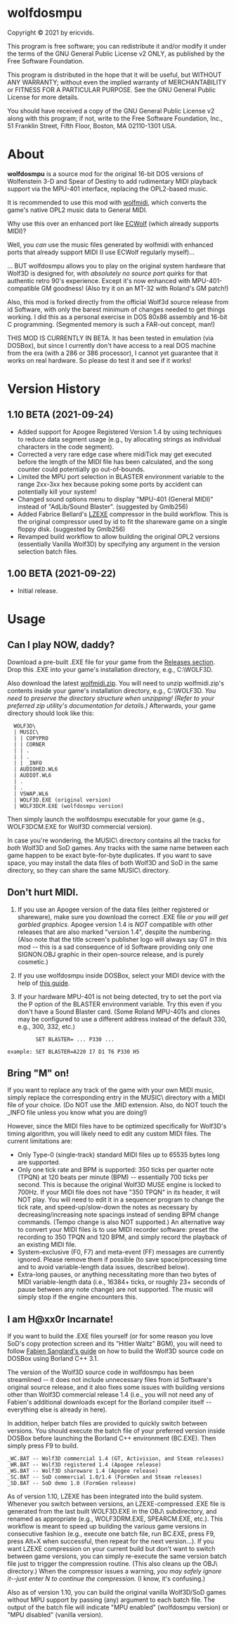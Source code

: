 **wolfdosmpu**
==============

Copyright © 2021 by ericvids.

This program is free software; you can redistribute it and/or modify it under the terms of the GNU General Public License v2 ONLY, as published by the Free Software Foundation.

This program is distributed in the hope that it will be useful, but WITHOUT ANY WARRANTY; without even the implied warranty of MERCHANTABILITY or FITNESS FOR A PARTICULAR PURPOSE.  See the GNU General Public License for more details.

You should have received a copy of the GNU General Public License v2 along with this program; if not, write to the Free Software Foundation, Inc., 51 Franklin Street, Fifth Floor, Boston, MA 02110-1301 USA.


About
=====

**wolfdosmpu** is a source mod for the original 16-bit DOS versions of Wolfenstein 3-D and Spear of Destiny to add rudimentary MIDI playback support via the MPU-401 interface, replacing the OPL2-based music.

It is recommended to use this mod with [wolfmidi](https://github.com/ericvids/wolfmidi/), which converts the game's native OPL2 music data to General MIDI.

Why use this over an enhanced port like [ECWolf](http://maniacsvault.net/ecwolf/) (which already supports MIDI)?

Well, you _can_ use the music files generated by wolfmidi with enhanced ports that already support MIDI (I use ECWolf regularly myself)...

... BUT wolfdosmpu allows you to play on the original system hardware that Wolf3D is designed for, with _absolutely no source port quirks_ for that authentic retro 90's experience. Except it's now enhanced with MPU-401-compatible GM goodness! (Also try it on an MT-32 with Roland's GM patch!)

Also, this mod is forked directly from the official Wolf3d source release from id Software, with only the barest minimum of changes needed to get things working. I did this as a personal exercise in DOS 80x86 assembly and 16-bit C programming. (Segmented memory is such a FAR-out concept, man!)

THIS MOD IS CURRENTLY IN BETA. It has been tested in emulation (via DOSBox), but since I currently don't have access to a real DOS machine from the era (with a 286 or 386 processor), I cannot yet guarantee that it works on real hardware. So please do test it and see if it works!


Version History
===============

1.10 BETA (2021-09-24)
----------------------
- Added support for Apogee Registered Version 1.4 by using techniques to reduce data segment usage (e.g., by allocating strings as individual characters in the code segment).
- Corrected a very rare edge case where midiTick may get executed before the length of the MIDI file has been calculated, and the song counter could potentially go out-of-bounds.
- Limited the MPU port selection in BLASTER environment variable to the range 2xx-3xx hex because poking some ports by accident can potentially kill your system!
- Changed sound options menu to display "MPU-401 (General MIDI)" instead of "AdLib/Sound Blaster". (suggested by Gmlb256)
- Added Fabrice Bellard's [LZEXE](https://bellard.org/lzexe.html) compressor in the build workflow. This is the original compressor used by id to fit the shareware game on a single floppy disk. (suggested by Gmlb256)
- Revamped build workflow to allow building the original OPL2 versions (essentially Vanilla Wolf3D) by specifying any argument in the version selection batch files.

1.00 BETA (2021-09-22)
----------------------
- Initial release.


Usage
=====

Can I play NOW, daddy?
----------------------

Download a pre-built .EXE file for your game from the [Releases section](https://github.com/ericvids/wolfdosmpu/releases/). Drop this .EXE into your game's installation directory, e.g., C:\WOLF3D.

Also download the latest [wolfmidi.zip](https://github.com/ericvids/wolfmidi/releases/). You will need to unzip wolfmidi.zip's contents inside your game's installation directory, e.g., C:\WOLF3D. _You need to preserve the directory structure when unzipping! (Refer to your preferred zip utility's documentation for details.)_ Afterwards, your game directory should look like this:

```
  WOLF3D\
  | MUSIC\
  | | COPYPRO
  | | CORNER
  | | .
  | | .
  | | _INFO
  | AUDIOHED.WL6
  | AUDIOT.WL6
  | .
  | .
  | VSWAP.WL6
  | WOLF3D.EXE (original version)
  | WOLF3DCM.EXE (wolfdosmpu version)
```

Then simply launch the wolfdosmpu executable for your game (e.g., WOLF3DCM.EXE for Wolf3D commercial version).

In case you're wondering, the MUSIC\ directory contains all the tracks for _both_ Wolf3D and SoD games. Any tracks with the same name between each game happen to be exact byte-for-byte duplicates. If you want to save space, you may install the data files of both Wolf3D and SoD in the same directory, so they can share the same MUSIC\ directory.

Don't hurt MIDI.
----------------

1. If you use an Apogee version of the data files (either registered or shareware), make sure you download the correct .EXE file _or you will get garbled graphics_. Apogee version 1.4 is _NOT_ compatible with other releases that are also marked "version 1.4", despite the numbering. (Also note that the title screen's publisher logo will always say GT in this mod -- this is a sad consequence of id Software providing only one SIGNON.OBJ graphic in their open-source release, and is purely cosmetic.)

2. If you use wolfdosmpu inside DOSBox, select your MIDI device with the help of [this guide](https://www.dosbox.com/wiki/Configuration:MIDI).

3. If your hardware MPU-401 is not being detected, try to set the port via the P option of the BLASTER environment variable. Try this even if you don't have a Sound Blaster card. (Some Roland MPU-401s and clones may be configured to use a different address instead of the default 330, e.g., 300, 332, etc.)

```
         SET BLASTER= ... P330 ...

example: SET BLASTER=A220 I7 D1 T6 P330 H5
```

Bring "M" on!
-------------

If you want to replace any track of the game with your own MIDI music, simply replace the corresponding entry in the MUSIC\ directory with a MIDI file of your choice. (Do NOT use the .MID extension. Also, do NOT touch the _INFO file unless you know what you are doing!)

However, since the MIDI files have to be optimized specifically for Wolf3D's timing algorithm, you will likely need to edit any custom MIDI files. The current limitations are:

- Only Type-0 (single-track) standard MIDI files up to 65535 bytes long are supported.
- Only one tick rate and BPM is supported: 350 ticks per quarter note (TPQN) at 120 beats per minute (BPM) -- essentially 700 ticks per second. This is because the original Wolf3D MUSE engine is locked to 700Hz. If your MIDI file does not have "350 TPQN" in its header, it will NOT play. You will need to edit it in a sequencer program to change the tick rate, and speed-up/slow-down the notes as necessary by decreasing/increasing note spacings instead of sending BPM change commands. (Tempo change is also NOT supported.) An alternative way to convert your MIDI files is to use MIDI recorder software: preset the recording to 350 TPQN and 120 BPM, and simply record the playback of an existing MIDI file.
- System-exclusive (F0, F7) and meta-event (FF) messages are currently ignored. Please remove them if possible (to save space/processing time and to avoid variable-length data issues, described below).
- Extra-long pauses, or anything necessitating more than two bytes of MIDI variable-length data (i.e., 16384+ ticks, or roughly 23+ seconds of pause between any note change) are not supported. The music will simply stop if the engine encounters this.

I am H@xx0r Incarnate!
----------------------

If you want to build the .EXE files yourself (or for some reason you love SoD's copy protection screen and its "Hitler Waltz" BGM), you will need to follow [Fabien Sanglard's guide](https://fabiensanglard.net/Compile_Like_Its_1992/) on how to build the Wolf3D source code on DOSBox using Borland C++ 3.1.

The version of the Wolf3D source code in wolfdosmpu has been streamlined -- it does not include unnecessary files from id Software's original source release, and it also fixes some issues with building versions other than Wolf3D commercial release 1.4 (i.e., you will not need any of Fabien's additional downloads except for the Borland compiler itself -- everything else is already in here).

In addition, helper batch files are provided to quickly switch between versions. You should execute the batch file of your preferred version inside DOSBox before launching the Borland C++ environment (BC.EXE). Then simply press F9 to build.

```
_WC.BAT -- Wolf3D commercial 1.4 (GT, Activision, and Steam releases)
_WR.BAT -- Wolf3D registered 1.4 (Apogee release)
_WS.BAT -- Wolf3D shareware 1.4 (Apogee release)
_SC.BAT -- SoD commercial 1.0/1.4 (FormGen and Steam releases)
_SD.BAT -- SoD demo 1.0 (FormGen release)
```

As of version 1.10, LZEXE has been integrated into the build system. Whenever you switch between versions, an LZEXE-compressed .EXE file is generated from the last built WOLF3D.EXE in the OBJ\ subdirectory, and renamed as appropriate (e.g., WOLF3DRM.EXE, SPEARCM.EXE, etc.). This workflow is meant to speed up building the various game versions in consecutive fashion (e.g., execute one batch file, run BC.EXE, press F9, press Alt+X when successful, then repeat for the next version...). If you want LZEXE compression on your current build but don't want to switch between game versions, you can simply re-execute the same version batch file just to trigger the compression routine. (This also cleans up the OBJ\ directory.) When the compressor issues a warning, _you may safely ignore it--just enter N to continue the compression._ (I know, it's confusing.)

Also as of version 1.10, you can build the original vanilla Wolf3D/SoD games without MPU support by passing (any) argument to each batch file. The output of the batch file will indicate "MPU enabled" (wolfdosmpu version) or "MPU disabled" (vanilla version).